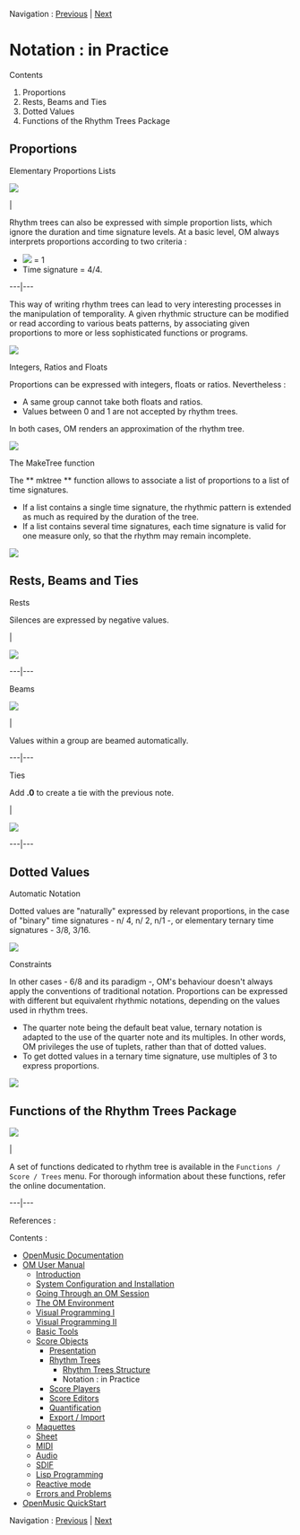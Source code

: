 Navigation : [Previous](RT1 "page précédente\(Rhythm Trees
Structure\)") | [Next](ScorePlayer "Next\(Score
Players\)")


# Notation : in Practice

Contents

  1. Proportions
  2. Rests, Beams and Ties
  3. Dotted Values
  4. Functions of the Rhythm Trees Package

## Proportions

Elementary Proportions Lists

![](../res/props1.png)

|

Rhythm trees can also be expressed with simple proportion lists, which ignore
the duration and time signature levels. At a basic level, OM always interprets
proportions according to two criteria :

  * ![](../res/ronde_icon.png) = 1
  * Time signature = 4/4.

  
  
---|---  
  
This way of writing rhythm trees can lead to very interesting processes in the
manipulation of temporality. A given rhythmic structure can be modified or
read according to various beats patterns, by associating given proportions to
more or less sophisticated functions or programs.

![](../res/props3.png)

Integers, Ratios and Floats

Proportions can be expressed with integers, floats or ratios. Nevertheless :

  * A same group cannot take both floats and ratios. 
  * Values between 0 and 1 are not accepted by rhythm trees. 

In both cases, OM renders an approximation of the rhythm tree.

![](../res/nozero.png)

The MakeTree function

The  ** mktree ** function allows to associate a list of proportions to a list
of time signatures.

  * If a list contains a single time signature, the rhythmic pattern is extended as much as required by the duration of the tree.
  * If a list contains several time signatures, each time signature is valid for one measure only, so that the rhythm may remain incomplete. 

![](../res/props2.png)

## Rests, Beams and Ties

Rests

Silences are expressed by negative values.

|

![](../res/silence1.png)  
  
---|---  
  
Beams

![](../res/beam1.png)

|

Values within a group are beamed automatically.  
  
---|---  
  
Ties

Add **.0** to create a tie with the previous note.

|

![](../res/tie1.png)  
  
---|---  
  
## Dotted Values

Automatic Notation

Dotted values are "naturally" expressed by relevant proportions, in the case
of "binary" time signatures - n/ 4, n/ 2, n/1 -, or elementary ternary time
signatures - 3/8, 3/16.

![](../res/dot1.png)

Constraints

In other cases - 6/8 and its paradigm -, OM's behaviour doesn't always apply
the conventions of traditional notation. Proportions can be expressed with
different but equivalent rhythmic notations, depending on the values used in
rhythm trees.

  * The quarter note being the default beat value, ternary notation is adapted to the use of the quarter note and its multiples. In other words, OM privileges the use of tuplets, rather than that of dotted values.
  * To get dotted values in a ternary time signature, use multiples of 3 to express proportions. 

![](../res/props.png)

## Functions of the Rhythm Trees Package

![](../res/treefunctions.png)

|

A set of functions dedicated to rhythm tree is available in the `Functions /
Score / Trees` menu. For thorough information about these functions, refer the
online documentation.  
  
---|---  
  
References :

Contents :

  * [OpenMusic Documentation](OM-Documentation)
  * [OM User Manual](OM-User-Manual)
    * [Introduction](00-Contents)
    * [System Configuration and Installation](Installation)
    * [Going Through an OM Session](Goingthrough)
    * [The OM Environment](Environment)
    * [Visual Programming I](BasicVisualProgramming)
    * [Visual Programming II](AdvancedVisualProgramming)
    * [Basic Tools](BasicObjects)
    * [Score Objects](ScoreObjects)
      * [Presentation](Score-Objects-Intro)
      * [Rhythm Trees](RT)
        * [Rhythm Trees Structure](RT1)
        * Notation : in Practice
      * [Score Players](ScorePlayer)
      * [Score Editors](ScoreEditors)
      * [Quantification](Quantification)
      * [Export / Import](ImportExport)
    * [Maquettes](Maquettes)
    * [Sheet](Sheet)
    * [MIDI](MIDI)
    * [Audio](Audio)
    * [SDIF](SDIF)
    * [Lisp Programming](Lisp)
    * [Reactive mode](Reactive)
    * [Errors and Problems](errors)
  * [OpenMusic QuickStart](QuickStart-Chapters)

Navigation : [Previous](RT1 "page précédente\(Rhythm Trees
Structure\)") | [Next](ScorePlayer "Next\(Score
Players\)")

